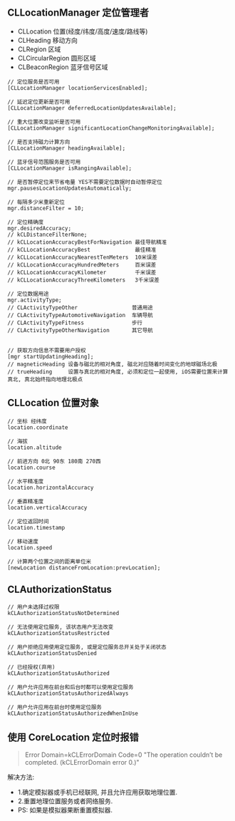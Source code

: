 ## CLLocationManager 定位管理者
* CLLocation          位置(经度/纬度/高度/速度/路线等)
* CLHeading           移动方向
* CLRegion            区域
* CLCircularRegion    圆形区域
* CLBeaconRegion      蓝牙信号区域

````objc
// 定位服务是否可用
[CLLocationManager locationServicesEnabled];

// 延迟定位更新是否可用
[CLLocationManager deferredLocationUpdatesAvailable];

// 重大位置改变监听是否可用
[CLLocationManager significantLocationChangeMonitoringAvailable];

// 是否支持磁力计算方向
[CLLocationManager headingAvailable];

// 蓝牙信号范围服务是否可用
[CLLocationManager isRangingAvailable];

// 是否暂停定位来节省电量 YES不需要定位数据时自动暂停定位
mgr.pausesLocationUpdatesAutomatically;

// 每隔多少米重新定位
mgr.distanceFilter = 10;

// 定位精确度
mgr.desiredAccuracy;
// kCLDistanceFilterNone;
// kCLLocationAccuracyBestForNavigation 最佳导航精准
// kCLLocationAccuracyBest              最佳精准
// kCLLocationAccuracyNearestTenMeters  10米误差
// kCLLocationAccuracyHundredMeters     百米误差
// kCLLocationAccuracyKilometer         千米误差
// kCLLocationAccuracyThreeKilometers   3千米误差

// 定位数据用途
mgr.activityType;
// CLActivityTypeOther                 普通用途
// CLActivityTypeAutomotiveNavigation  车辆导航
// CLActivityTypeFitness               步行
// CLActivityTypeOtherNavigation       其它导航


// 获取方向信息不需要用户授权
[mgr startUpdatingHeading];
// magneticHeading 设备与磁北的相对角度, 磁北对应随着时间变化的地球磁场北极
// trueHeading     设置与真北的相对角度, 必须和定位一起使用, iOS需要位置来计算真北, 真北始终指向地理北极点

````

## CLLocation 位置对象

````objc
// 坐标 经纬度
location.coordinate    

// 海拔        
location.altitude

// 前进方向 0北 90东 180南 270西              
location.course           

// 水平精准度     
location.horizontalAccuracy 

// 垂直精准度   
location.verticalAccuracy    

// 定位返回时间  
location.timestamp       

// 移动速度      
location.speed                 

// 计算两个位置之间的距离单位米
[newLocation distanceFromLocation:prevLocation];

````

## CLAuthorizationStatus

````objc
// 用户未选择过权限
kCLAuthorizationStatusNotDetermined

// 无法使用定位服务, 该状态用户无法改变
kCLAuthorizationStatusRestricted

// 用户拒绝应用使用定位服务, 或是定位服务总开关处于关闭状态
kCLAuthorizationStatusDenied

// 已经授权(弃用)
kCLAuthorizationStatusAuthorized

// 用户允许应用在前台和后台时都可以使用定位服务
kCLAuthorizationStatusAuthorizedAlways

// 用户允许应用在前台时使用定位服务
kCLAuthorizationStatusAuthorizedWhenInUse

````

## 使用 CoreLocation 定位时报错
> Error Domain=kCLErrorDomain Code=0 "The operation couldn’t be completed. (kCLErrorDomain error 0.)"

解决方法:

* 1.确定模拟器或手机已经联网, 并且允许应用获取地理位置.
* 2.重置地理位置服务或者网络服务.
* PS: 如果是模拟器果断重置模拟器.

